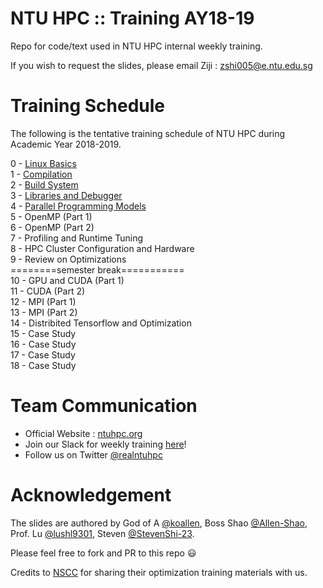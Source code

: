 # NTU HPC :: Training AY18-19
Repo for code/text used in NTU HPC internal weekly training.

If you wish to request the slides, please email Ziji : zshi005@e.ntu.edu.sg

# Training Schedule
The following is the tentative training schedule of NTU HPC during Academic Year 2018-2019. 

0 - [Linux Basics](https://github.com/ntuhpc/training-ay1819/tree/master/0-Linux_Basics) \
1 - [Compilation](https://github.com/ntuhpc/training-ay1819/tree/master/1-Compilation) \
2 - [Build System](https://github.com/ntuhpc/training-ay1819/tree/master/2-Build_System) \
3 - [Libraries and Debugger](https://github.com/ntuhpc/training-ay1819/tree/master/3-Libraries_and_Debugger) \
4 - [Parallel Programming Models](https://github.com/ntuhpc/training-ay1819/tree/master/4-Parallel_Programming_Models) \
5 - OpenMP (Part 1) \
6 - OpenMP (Part 2) \
7 - Profiling and Runtime Tuning \
8 - HPC Cluster Configuration and Hardware \
9 - Review on Optimizations \
========semester break===========\
10 - GPU and CUDA (Part 1) \
11 - CUDA (Part 2) \
12 - MPI (Part 1) \
13 - MPI (Part 2) \
14 - Distribited Tensorflow and Optimization\
15 - Case Study\
16 - Case Study\
17 - Case Study\
18 - Case Study

# Team Communication
* Official Website : [ntuhpc.org](https://ntuhpc.org/)
* Join our Slack for weekly training [here](https://ntuhpc-workshops.slack.com/)!
* Follow us on Twitter [@realntuhpc](https://twitter.com/realntuhpc?lang=en)

# Acknowledgement
The slides are authored by God of A [@koallen](https://github.com/koallen), Boss Shao [@Allen-Shao](https://github.com/Allen-Shao), Prof. Lu [@lushl9301](https://github.com/lushl9301), Steven [@StevenShi-23](https://github.com/StevenShi-23).

Please feel free to fork and PR to this repo :smiley:

Credits to [NSCC](https://www.nscc.sg/) for sharing their optimization training materials with us.
